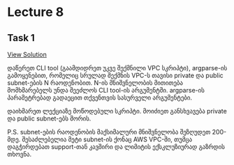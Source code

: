 # Lecture 8

## Task 1

[View Solution](task_1)

დაწერეთ CLI tool (გაამდიდრეთ უკვე შექმნილი VPC სკრიპტი), argparse-ის გამოყენებით, რომელიც სრულად შექმნის VPC-ს თავისი private და public subnet-ების N რაოდენობით. N-ის მნიშვნელობის მითითება მომხმარებელს უნდა შეეძლოს CLI tool-ის არგუმენტში. argparse-ის პარამეტრებად გადაეცით თქვენთვის სასურველი არგუმენტები.

დაიხმარეთ ლექციაზე მოწოდებული სკრიპტი. მოიძიეთ განსხვავება private და public subnet-ებს შორის.

P.S. subnet-ების რაოდენობის მაქსიმალური მნიშვნელობა შეზღუდეთ 200-მდე. შესაძლებელია მეტი subnet-ის ქონაც AWS VPC-ში, თუმცა დაგჭირდებათ support-თან კავშირი და ლიმიტის ექსკლუზიურად გაზრდის თხოვნა.
